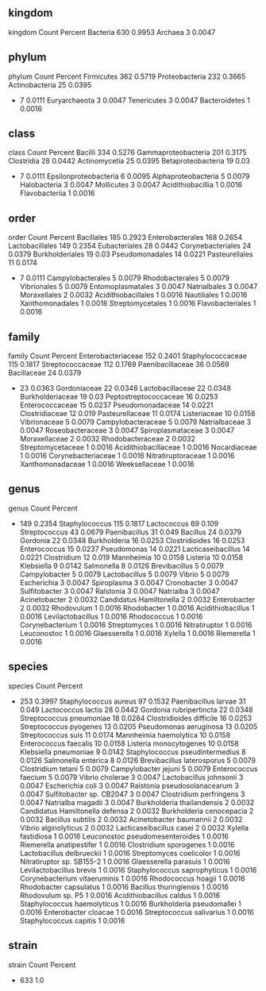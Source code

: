 ## kingdom
kingdom	Count	Percent
Bacteria	630	0.9953
Archaea	3	0.0047
## phylum
phylum	Count	Percent
Firmicutes	362	0.5719
Proteobacteria	232	0.3665
Actinobacteria	25	0.0395
-	7	0.0111
Euryarchaeota	3	0.0047
Tenericutes	3	0.0047
Bacteroidetes	1	0.0016
## class
class	Count	Percent
Bacilli	334	0.5276
Gammaproteobacteria	201	0.3175
Clostridia	28	0.0442
Actinomycetia	25	0.0395
Betaproteobacteria	19	0.03
-	7	0.0111
Epsilonproteobacteria	6	0.0095
Alphaproteobacteria	5	0.0079
Halobacteria	3	0.0047
Mollicutes	3	0.0047
Acidithiobacillia	1	0.0016
Flavobacteriia	1	0.0016
## order
order	Count	Percent
Bacillales	185	0.2923
Enterobacterales	168	0.2654
Lactobacillales	149	0.2354
Eubacteriales	28	0.0442
Corynebacteriales	24	0.0379
Burkholderiales	19	0.03
Pseudomonadales	14	0.0221
Pasteurellales	11	0.0174
-	7	0.0111
Campylobacterales	5	0.0079
Rhodobacterales	5	0.0079
Vibrionales	5	0.0079
Entomoplasmatales	3	0.0047
Natrialbales	3	0.0047
Moraxellales	2	0.0032
Acidithiobacillales	1	0.0016
Nautiliales	1	0.0016
Xanthomonadales	1	0.0016
Streptomycetales	1	0.0016
Flavobacteriales	1	0.0016
## family
family	Count	Percent
Enterobacteriaceae	152	0.2401
Staphylococcaceae	115	0.1817
Streptococcaceae	112	0.1769
Paenibacillaceae	36	0.0569
Bacillaceae	24	0.0379
-	23	0.0363
Gordoniaceae	22	0.0348
Lactobacillaceae	22	0.0348
Burkholderiaceae	19	0.03
Peptostreptococcaceae	16	0.0253
Enterococcaceae	15	0.0237
Pseudomonadaceae	14	0.0221
Clostridiaceae	12	0.019
Pasteurellaceae	11	0.0174
Listeriaceae	10	0.0158
Vibrionaceae	5	0.0079
Campylobacteraceae	5	0.0079
Natrialbaceae	3	0.0047
Roseobacteraceae	3	0.0047
Spiroplasmataceae	3	0.0047
Moraxellaceae	2	0.0032
Rhodobacteraceae	2	0.0032
Streptomycetaceae	1	0.0016
Acidithiobacillaceae	1	0.0016
Nocardiaceae	1	0.0016
Corynebacteriaceae	1	0.0016
Nitratiruptoraceae	1	0.0016
Xanthomonadaceae	1	0.0016
Weeksellaceae	1	0.0016
## genus
genus	Count	Percent
-	149	0.2354
Staphylococcus	115	0.1817
Lactococcus	69	0.109
Streptococcus	43	0.0679
Paenibacillus	31	0.049
Bacillus	24	0.0379
Gordonia	22	0.0348
Burkholderia	16	0.0253
Clostridioides	16	0.0253
Enterococcus	15	0.0237
Pseudomonas	14	0.0221
Lacticaseibacillus	14	0.0221
Clostridium	12	0.019
Mannheimia	10	0.0158
Listeria	10	0.0158
Klebsiella	9	0.0142
Salmonella	8	0.0126
Brevibacillus	5	0.0079
Campylobacter	5	0.0079
Lactobacillus	5	0.0079
Vibrio	5	0.0079
Escherichia	3	0.0047
Spiroplasma	3	0.0047
Cronobacter	3	0.0047
Sulfitobacter	3	0.0047
Ralstonia	3	0.0047
Natrialba	3	0.0047
Acinetobacter	2	0.0032
Candidatus Hamiltonella	2	0.0032
Enterobacter	2	0.0032
Rhodovulum	1	0.0016
Rhodobacter	1	0.0016
Acidithiobacillus	1	0.0016
Levilactobacillus	1	0.0016
Rhodococcus	1	0.0016
Corynebacterium	1	0.0016
Streptomyces	1	0.0016
Nitratiruptor	1	0.0016
Leuconostoc	1	0.0016
Glaesserella	1	0.0016
Xylella	1	0.0016
Riemerella	1	0.0016
## species
species	Count	Percent
-	253	0.3997
Staphylococcus aureus	97	0.1532
Paenibacillus larvae	31	0.049
Lactococcus lactis	28	0.0442
Gordonia rubripertincta	22	0.0348
Streptococcus pneumoniae	18	0.0284
Clostridioides difficile	16	0.0253
Streptococcus pyogenes	13	0.0205
Pseudomonas aeruginosa	13	0.0205
Streptococcus suis	11	0.0174
Mannheimia haemolytica	10	0.0158
Enterococcus faecalis	10	0.0158
Listeria monocytogenes	10	0.0158
Klebsiella pneumoniae	9	0.0142
Staphylococcus pseudintermedius	8	0.0126
Salmonella enterica	8	0.0126
Brevibacillus laterosporus	5	0.0079
Clostridium tetani	5	0.0079
Campylobacter jejuni	5	0.0079
Enterococcus faecium	5	0.0079
Vibrio cholerae	3	0.0047
Lactobacillus johnsonii	3	0.0047
Escherichia coli	3	0.0047
Ralstonia pseudosolanacearum	3	0.0047
Sulfitobacter sp. CB2047	3	0.0047
Clostridium perfringens	3	0.0047
Natrialba magadii	3	0.0047
Burkholderia thailandensis	2	0.0032
Candidatus Hamiltonella defensa	2	0.0032
Burkholderia cenocepacia	2	0.0032
Bacillus subtilis	2	0.0032
Acinetobacter baumannii	2	0.0032
Vibrio alginolyticus	2	0.0032
Lacticaseibacillus casei	2	0.0032
Xylella fastidiosa	1	0.0016
Leuconostoc pseudomesenteroides	1	0.0016
Riemerella anatipestifer	1	0.0016
Clostridium sporogenes	1	0.0016
Lactobacillus delbrueckii	1	0.0016
Streptomyces coelicolor	1	0.0016
Nitratiruptor sp. SB155-2	1	0.0016
Glaesserella parasuis	1	0.0016
Levilactobacillus brevis	1	0.0016
Staphylococcus saprophyticus	1	0.0016
Corynebacterium vitaeruminis	1	0.0016
Rhodococcus hoagii	1	0.0016
Rhodobacter capsulatus	1	0.0016
Bacillus thuringiensis	1	0.0016
Rhodovulum sp. P5	1	0.0016
Acidithiobacillus caldus	1	0.0016
Staphylococcus haemolyticus	1	0.0016
Burkholderia pseudomallei	1	0.0016
Enterobacter cloacae	1	0.0016
Streptococcus salivarius	1	0.0016
Staphylococcus capitis	1	0.0016
## strain
strain	Count	Percent
-	633	1.0
